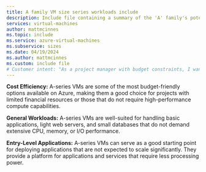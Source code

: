 ```yaml
---
title: A family VM size series workloads include
description: Include file containing a summary of the 'A' family's potential workloads.
services: virtual-machines
author: mattmcinnes
ms.topic: include
ms.service: azure-virtual-machines
ms.subservice: sizes
ms.date: 04/19/2024
ms.author: mattmcinnes
ms.custom: include file
# Customer intent: "As a project manager with budget constraints, I want to utilize A-series virtual machines for my basic applications, so that I can manage costs while ensuring adequate performance for light web servers and small databases."
---
```

**Cost Efficiency:** A-series VMs are some of the most budget-friendly options available on Azure, making them a good choice for projects with limited financial resources or those that do not require high-performance compute capabilities.

**General Workloads:** A-series VMs are well-suited for handling basic applications, light web servers, and small databases that do not demand extensive CPU, memory, or I/O performance.

**Entry-Level Applications:** A-series VMs can serve as a good starting point for deploying applications that are not expected to scale significantly. They provide a platform for applications and services that require less processing power.
